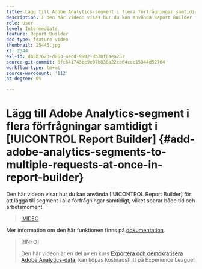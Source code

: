 ```yaml
---
title: Lägg till Adobe Analytics-segment i flera förfrågningar samtidigt i Report Builder
description: I den här videon visas hur du kan använda Report Builder för att lägga till segment i alla dina förfrågningar samtidigt, vilket sparar både tid och arbetsmoment.
role: User
level: Intermediate
feature: Report Builder
doc-type: feature video
thumbnail: 25445.jpg
kt: 2344
exl-id: db5b7623-d863-4ecd-9902-8b20f6aea257
source-git-commit: 8fc641743bc9e07b838a22ca64ccc15344d52764
workflow-type: tm+mt
source-wordcount: '112'
ht-degree: 0%

---
```


# Lägg till Adobe Analytics-segment i flera förfrågningar samtidigt i [!UICONTROL Report Builder] {#add-adobe-analytics-segments-to-multiple-requests-at-once-in-report-builder}

Den här videon visar hur du kan använda [!UICONTROL Report Builder] för att lägga till segment i alla förfrågningar samtidigt, vilket sparar både tid och arbetsmoment.

>[!VIDEO](https://video.tv.adobe.com/v/25445/?quality=12&learn=on)

Mer information om den här funktionen finns på [dokumentation](https://experienceleague.adobe.com/docs/analytics/analyze/report-builder/home.html?lang=en).

>[!INFO]
>
> Den här videon är en del av en kurs [Exportera och demokratisera Adobe Analytics-data](https://experienceleague.adobe.com/?recommended=Analytics-A-1-2022.1.democratizing), kan köpas kostnadsfritt på Experience League!